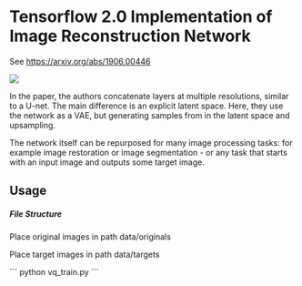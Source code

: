 # Tensorflow 2.0 Implementation of Image Reconstruction Network

See https://arxiv.org/abs/1906.00446

<img src='https://user-images.githubusercontent.com/48815706/83919525-9dbe0900-a72f-11ea-8c71-0c6ad014cdf9.png'>

<p>In the paper, the authors concatenate layers at multiple resolutions, similar to a U-net. The main difference is an explicit latent space. Here, they use the network as a VAE, but generating samples from in the latent space and upsampling.
  </p>
<p>The network itself can be repurposed for many image processing tasks: for example image restoration or image segmentation - or any task that starts with an input image and outputs some target image.</p>
<h2>Usage</h2>
<h5>File Structure</h5>
<p>Place original images in path data/originals</p>
<p>Place target images in path data/targets</p>
```
python vq_train.py
```
